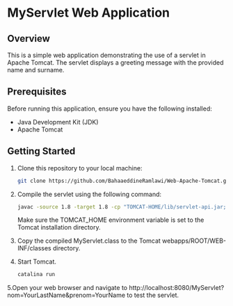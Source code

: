 # MyServlet Web Application

## Overview

This is a simple web application demonstrating the use of a servlet in Apache Tomcat. The servlet displays a greeting message with the provided name and surname.

## Prerequisites

Before running this application, ensure you have the following installed:

- Java Development Kit (JDK)
- Apache Tomcat

## Getting Started

1. Clone this repository to your local machine:

   ```bash
   git clone https://github.com/BahaaeddineRamlawi/Web-Apache-Tomcat.git
   ```

2. Compile the servlet using the following command:
    ```bash
   javac -source 1.8 -target 1.8 -cp "TOMCAT-HOME/lib/servlet-api.jar;lib/javax.servlet-api-3.1.0.jar" MyServlet.java
    ```
    Make sure the TOMCAT_HOME environment variable is set to the Tomcat installation directory.
   
3. Copy the compiled MyServlet.class to the Tomcat webapps/ROOT/WEB-INF/classes directory.

4. Start Tomcat.
   ```bash
   catalina run
   ```

5.Open your web browser and navigate to http://localhost:8080/MyServlet?nom=YourLastName&prenom=YourName to test the servlet.

    
